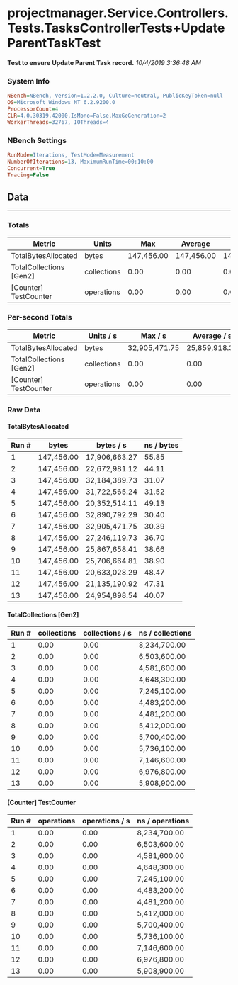 ﻿# projectmanager.Service.Controllers.Tests.TasksControllerTests+UpdateParentTaskTest
__Test to ensure Update Parent Task record.__
_10/4/2019 3:36:48 AM_
### System Info
```ini
NBench=NBench, Version=1.2.2.0, Culture=neutral, PublicKeyToken=null
OS=Microsoft Windows NT 6.2.9200.0
ProcessorCount=4
CLR=4.0.30319.42000,IsMono=False,MaxGcGeneration=2
WorkerThreads=32767, IOThreads=4
```

### NBench Settings
```ini
RunMode=Iterations, TestMode=Measurement
NumberOfIterations=13, MaximumRunTime=00:10:00
Concurrent=True
Tracing=False
```

## Data
-------------------

### Totals
|          Metric |           Units |             Max |         Average |             Min |          StdDev |
|---------------- |---------------- |---------------- |---------------- |---------------- |---------------- |
|TotalBytesAllocated |           bytes |      147,456.00 |      147,456.00 |      147,456.00 |            0.00 |
|TotalCollections [Gen2] |     collections |            0.00 |            0.00 |            0.00 |            0.00 |
|[Counter] TestCounter |      operations |            0.00 |            0.00 |            0.00 |            0.00 |

### Per-second Totals
|          Metric |       Units / s |         Max / s |     Average / s |         Min / s |      StdDev / s |
|---------------- |---------------- |---------------- |---------------- |---------------- |---------------- |
|TotalBytesAllocated |           bytes |   32,905,471.75 |   25,859,918.32 |   17,906,663.27 |    5,240,805.48 |
|TotalCollections [Gen2] |     collections |            0.00 |            0.00 |            0.00 |            0.00 |
|[Counter] TestCounter |      operations |            0.00 |            0.00 |            0.00 |            0.00 |

### Raw Data
#### TotalBytesAllocated
|           Run # |           bytes |       bytes / s |      ns / bytes |
|---------------- |---------------- |---------------- |---------------- |
|               1 |      147,456.00 |   17,906,663.27 |           55.85 |
|               2 |      147,456.00 |   22,672,981.12 |           44.11 |
|               3 |      147,456.00 |   32,184,389.73 |           31.07 |
|               4 |      147,456.00 |   31,722,565.24 |           31.52 |
|               5 |      147,456.00 |   20,352,514.11 |           49.13 |
|               6 |      147,456.00 |   32,890,792.29 |           30.40 |
|               7 |      147,456.00 |   32,905,471.75 |           30.39 |
|               8 |      147,456.00 |   27,246,119.73 |           36.70 |
|               9 |      147,456.00 |   25,867,658.41 |           38.66 |
|              10 |      147,456.00 |   25,706,664.81 |           38.90 |
|              11 |      147,456.00 |   20,633,028.29 |           48.47 |
|              12 |      147,456.00 |   21,135,190.92 |           47.31 |
|              13 |      147,456.00 |   24,954,898.54 |           40.07 |

#### TotalCollections [Gen2]
|           Run # |     collections | collections / s |ns / collections |
|---------------- |---------------- |---------------- |---------------- |
|               1 |            0.00 |            0.00 |    8,234,700.00 |
|               2 |            0.00 |            0.00 |    6,503,600.00 |
|               3 |            0.00 |            0.00 |    4,581,600.00 |
|               4 |            0.00 |            0.00 |    4,648,300.00 |
|               5 |            0.00 |            0.00 |    7,245,100.00 |
|               6 |            0.00 |            0.00 |    4,483,200.00 |
|               7 |            0.00 |            0.00 |    4,481,200.00 |
|               8 |            0.00 |            0.00 |    5,412,000.00 |
|               9 |            0.00 |            0.00 |    5,700,400.00 |
|              10 |            0.00 |            0.00 |    5,736,100.00 |
|              11 |            0.00 |            0.00 |    7,146,600.00 |
|              12 |            0.00 |            0.00 |    6,976,800.00 |
|              13 |            0.00 |            0.00 |    5,908,900.00 |

#### [Counter] TestCounter
|           Run # |      operations |  operations / s | ns / operations |
|---------------- |---------------- |---------------- |---------------- |
|               1 |            0.00 |            0.00 |    8,234,700.00 |
|               2 |            0.00 |            0.00 |    6,503,600.00 |
|               3 |            0.00 |            0.00 |    4,581,600.00 |
|               4 |            0.00 |            0.00 |    4,648,300.00 |
|               5 |            0.00 |            0.00 |    7,245,100.00 |
|               6 |            0.00 |            0.00 |    4,483,200.00 |
|               7 |            0.00 |            0.00 |    4,481,200.00 |
|               8 |            0.00 |            0.00 |    5,412,000.00 |
|               9 |            0.00 |            0.00 |    5,700,400.00 |
|              10 |            0.00 |            0.00 |    5,736,100.00 |
|              11 |            0.00 |            0.00 |    7,146,600.00 |
|              12 |            0.00 |            0.00 |    6,976,800.00 |
|              13 |            0.00 |            0.00 |    5,908,900.00 |


